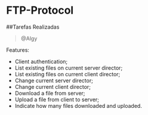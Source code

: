 # FTP-Protocol

##Tarefas Realizadas
>@Algy

Features:
- Client authentication;
- List existing files on current server director;
- List existing files on current client director;
- Change current server director;
- Change current client director;
- Download a file from server;
- Upload a file from client to server;
- Indicate how many files downloaded and uploaded.
